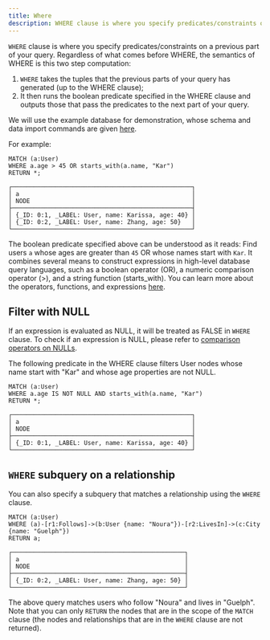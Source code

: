 ```yaml
---
title: Where
description: WHERE clause is where you specify predicates/constraints on a previous part of your query.
---
```


`WHERE` clause is where you specify predicates/constraints on a previous part of your query.
Regardless of what comes before WHERE, the semantics of WHERE is this two step computation:

1. `WHERE` takes the tuples that the previous parts of your query has generated (up to the WHERE clause);
1. It then runs the boolean predicate specified in the WHERE clause and outputs those that pass the predicates to
the next part of your query.

We will use the example database for demonstration, whose schema and data import commands are given [here](/cypher/query-clauses/example-database).

For example:

```cypher
MATCH (a:User)
WHERE a.age > 45 OR starts_with(a.name, "Kar")
RETURN *;
```

```
┌──────────────────────────────────────────────────┐
│ a                                                │
│ NODE                                             │
├──────────────────────────────────────────────────┤
│ {_ID: 0:1, _LABEL: User, name: Karissa, age: 40} │
│ {_ID: 0:2, _LABEL: User, name: Zhang, age: 50}   │
└──────────────────────────────────────────────────┘
```

The boolean predicate specified above can be understood as it reads: Find users `a` whose ages are
greater than `45` OR whose names start with `Kar`. It combines several means to construct expressions in high-level database query languages, such as a boolean operator (OR), a numeric comparison operator (>), and a string function (starts_with). You can learn more about the operators, functions, and expressions [here](/cypher/expressions).

## Filter with NULL
If an expression is evaluated as NULL, it will be treated as FALSE in `WHERE` clause. To check if an expression is NULL, please refer to [comparison operators on NULLs](/cypher/data-types#null).

The following predicate in the WHERE clause filters User nodes whose name start with "Kar" and whose age properties are not NULL.
```cypher
MATCH (a:User)
WHERE a.age IS NOT NULL AND starts_with(a.name, "Kar")
RETURN *;
```

```
┌──────────────────────────────────────────────────┐
│ a                                                │
│ NODE                                             │
├──────────────────────────────────────────────────┤
│ {_ID: 0:1, _LABEL: User, name: Karissa, age: 40} │
└──────────────────────────────────────────────────┘
```

## `WHERE` subquery on a relationship

You can also specify a subquery that matches a relationship using the `WHERE` clause.

```cypher
MATCH (a:User)
WHERE (a)-[r1:Follows]->(b:User {name: "Noura"})-[r2:LivesIn]->(c:City {name: "Guelph"})
RETURN a;
```
```
┌────────────────────────────────────────────────┐
│ a                                              │
│ NODE                                           │
├────────────────────────────────────────────────┤
│ {_ID: 0:2, _LABEL: User, name: Zhang, age: 50} │
└────────────────────────────────────────────────┘
```

The above query matches users who follow "Noura" and lives in "Guelph". Note that you can only
`RETURN` the nodes that are in the scope of the `MATCH` clause (the nodes and relationships that
are in the `WHERE` clause are not returned).


